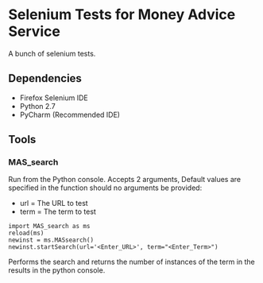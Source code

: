 # Selenium Tests for Money Advice Service

A bunch of selenium tests.

## Dependencies

- Firefox Selenium IDE
- Python 2.7
- PyCharm (Recommended IDE)

## Tools

### MAS_search

Run from the Python console.  Accepts 2 arguments, Default values are 
specified in the function should no arguments be provided:

- url = The URL to test
- term = The term to test

```
import MAS_search as ms
reload(ms)
newinst = ms.MASsearch()
newinst.startSearch(url='<Enter_URL>', term="<Enter_Term>")
```

Performs the search and returns the number of instances of the term in
the results in the python console.
